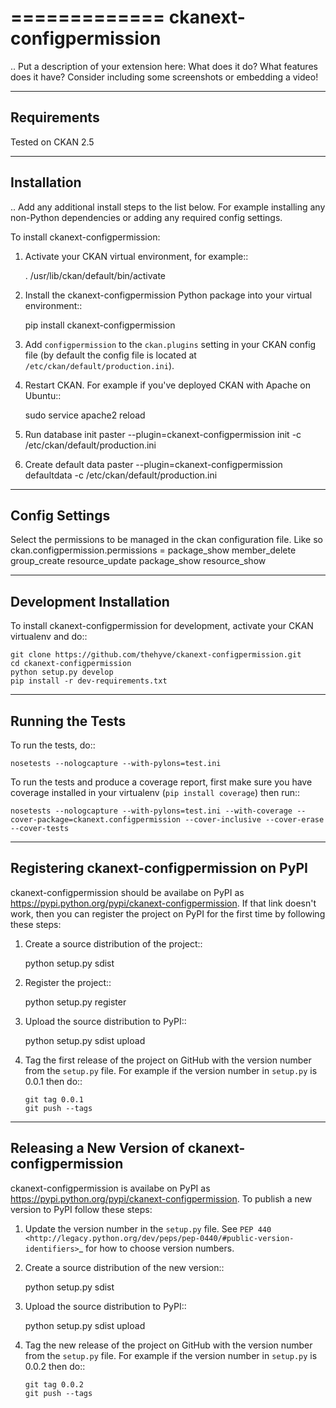 =============
ckanext-configpermission
=============

.. Put a description of your extension here:
   What does it do? What features does it have?
   Consider including some screenshots or embedding a video!


------------
Requirements
------------

Tested on CKAN 2.5


------------
Installation
------------

.. Add any additional install steps to the list below.
   For example installing any non-Python dependencies or adding any required
   config settings.

To install ckanext-configpermission:

1. Activate your CKAN virtual environment, for example::

     . /usr/lib/ckan/default/bin/activate

2. Install the ckanext-configpermission Python package into your virtual environment::

     pip install ckanext-configpermission

3. Add ``configpermission`` to the ``ckan.plugins`` setting in your CKAN
   config file (by default the config file is located at
   ``/etc/ckan/default/production.ini``).

4. Restart CKAN. For example if you've deployed CKAN with Apache on Ubuntu::

     sudo service apache2 reload


5. Run database init
   paster --plugin=ckanext-configpermission init -c /etc/ckan/default/production.ini

6. Create default data
   paster --plugin=ckanext-configpermission defaultdata -c /etc/ckan/default/production.ini


---------------
Config Settings
---------------

Select the permissions to be managed in the ckan configuration file. Like so
    ckan.configpermission.permissions = package_show member_delete group_create resource_update package_show resource_show


------------------------
Development Installation
------------------------

To install ckanext-configpermission for development, activate your CKAN virtualenv and
do::

    git clone https://github.com/thehyve/ckanext-configpermission.git
    cd ckanext-configpermission
    python setup.py develop
    pip install -r dev-requirements.txt


-----------------
Running the Tests
-----------------

To run the tests, do::

    nosetests --nologcapture --with-pylons=test.ini

To run the tests and produce a coverage report, first make sure you have
coverage installed in your virtualenv (``pip install coverage``) then run::

    nosetests --nologcapture --with-pylons=test.ini --with-coverage --cover-package=ckanext.configpermission --cover-inclusive --cover-erase --cover-tests


---------------------------------
Registering ckanext-configpermission on PyPI
---------------------------------

ckanext-configpermission should be availabe on PyPI as
https://pypi.python.org/pypi/ckanext-configpermission. If that link doesn't work, then
you can register the project on PyPI for the first time by following these
steps:

1. Create a source distribution of the project::

     python setup.py sdist

2. Register the project::

     python setup.py register

3. Upload the source distribution to PyPI::

     python setup.py sdist upload

4. Tag the first release of the project on GitHub with the version number from
   the ``setup.py`` file. For example if the version number in ``setup.py`` is
   0.0.1 then do::

       git tag 0.0.1
       git push --tags


----------------------------------------
Releasing a New Version of ckanext-configpermission
----------------------------------------

ckanext-configpermission is availabe on PyPI as https://pypi.python.org/pypi/ckanext-configpermission.
To publish a new version to PyPI follow these steps:

1. Update the version number in the ``setup.py`` file.
   See `PEP 440 <http://legacy.python.org/dev/peps/pep-0440/#public-version-identifiers>`_
   for how to choose version numbers.

2. Create a source distribution of the new version::

     python setup.py sdist

3. Upload the source distribution to PyPI::

     python setup.py sdist upload

4. Tag the new release of the project on GitHub with the version number from
   the ``setup.py`` file. For example if the version number in ``setup.py`` is
   0.0.2 then do::

       git tag 0.0.2
       git push --tags
